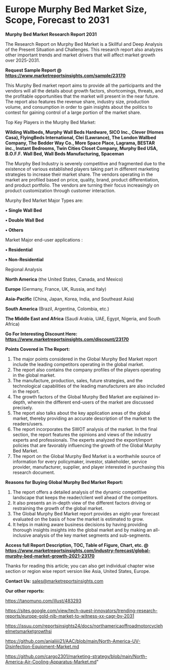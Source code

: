 # Europe Murphy Bed Market Size, Scope, Forecast to 2031

<strong>Murphy Bed Market Research Report 2031</strong>

The Research Report on Murphy Bed Market is a Skillful and Deep Analysis of the Present Situation and Challenges. This research report also analyzes other important trends and market drivers that will affect market growth over 2025-2031.

<strong>Request Sample Report @ <a href=https://www.marketreportsinsights.com/sample/23170>https://www.marketreportsinsights.com/sample/23170</a></strong>

This Murphy Bed market report aims to provide all the participants and the vendors will all the details about growth factors, shortcomings, threats, and the profitable opportunities that the market will present in the near future. The report also features the revenue share, industry size, production volume, and consumption in order to gain insights about the politics to contest for gaining control of a large portion of the market share.

Top Key Players in the Murphy Bed Market:

<strong>Wilding Wallbeds, Murphy Wall Beds Hardware, SICO Inc., Clever (Homes Casa), FlyingBeds International, Clei (Lawrance), The London Wallbed Company, The Bedder Way Co., More Space Place, Lagrama, BESTAR inc., Instant Bedrooms, Twin Cities Closet Company, Murphy Bed USA, B.O.F.F. Wall Bed, Wall Beds Manufacturing, Spaceman</strong>

The Murphy Bed Industry is severely competitive and fragmented due to the existence of various established players taking part in different marketing strategies to increase their market share. The vendors operating in the market are profiled based on price, quality, brand, product differentiation, and product portfolio. The vendors are turning their focus increasingly on product customization through customer interaction.

Murphy Bed Market Major Types are:

<strong>• Single Wall Bed

• Double Wall Bed

• Others</strong>

Market Major end-user applications :

<strong>• Residential

• Non-Residential</strong>

Regional Analysis

</u><strong><b>North America</b></strong> (the United States, Canada, and Mexico)

<strong><b>Europe </b></strong>(Germany, France, UK, Russia, and Italy)

<strong><b>Asia-Pacific</b></strong> (China, Japan, Korea, India, and Southeast Asia)

<strong><b>South America</b></strong> (Brazil, Argentina, Colombia, etc.)

<strong><b>The Middle East and Africa</b></strong> (Saudi Arabia, UAE, Egypt, Nigeria, and South Africa)

<strong>Go For Interesting Discount Here: <a href=https://www.marketreportsinsights.com/discount/23170>https://www.marketreportsinsights.com/discount/23170</a></strong>

<strong>Points Covered in The Report:</strong>
<ol>
  <li>The major points considered in the Global Murphy Bed Market report include the leading competitors operating in the global market.</li>
  <li>The report also contains the company profiles of the players operating in the global market.</li>
  <li>The manufacture, production, sales, future strategies, and the technological capabilities of the leading manufacturers are also included in the report.</li>
  <li>The growth factors of the Global Murphy Bed Market are explained in-depth, wherein the different end-users of the market are discussed precisely.</li>
  <li>The report also talks about the key application areas of the global market, thereby providing an accurate description of the market to the readers/users.</li>
  <li>The report incorporates the SWOT analysis of the market. In the final section, the report features the opinions and views of the industry experts and professionals. The experts analyzed the export/import policies that are favorably influencing the growth of the Global Murphy Bed Market.</li>
  <li>The report on the Global Murphy Bed Market is a worthwhile source of information for every policymaker, investor, stakeholder, service provider, manufacturer, supplier, and player interested in purchasing this research document.</li>
</ol>
<strong>Reasons for Buying Global Murphy Bed Market Report:</strong>

<ol>
  <li>The report offers a detailed analysis of the dynamic competitive landscape that keeps the reader/client well ahead of the competitors.</li>
  <li>It also presents an in-depth view of the different factors driving or restraining the growth of the global market.</li>
  <li>The Global Murphy Bed Market report provides an eight-year forecast evaluated on the basis of how the market is estimated to grow.</li>
  <li>It helps in making aware business decisions by having providing thorough insights insights into the global market and by making an all-inclusive analysis of the key market segments and sub-segments.</li>
</ol>
<strong>Access full Report Description, TOC, Table of Figure, Chart, etc. @ <a href=https://www.marketreportsinsights.com/industry-forecast/global-murphy-bed-market-growth-2021-23170>https://www.marketreportsinsights.com/industry-forecast/global-murphy-bed-market-growth-2021-23170</a></strong>


Thanks for reading this article; you can also get individual chapter wise section or region wise report version like Asia, United States, Europe.

<strong>Contact Us:</strong>
sales@marketreportsinsights.com

<strong>Our other reports:</strong>

<a href=https://tanomuno.com/illust/483293>https://tanomuno.com/illust/483293</a>

<a href=https://sites.google.com/view/tech-quest-innovators/trending-research-reports/europe-gold-nib-market-to-witness-xx-cagr-by-2031>https://sites.google.com/view/tech-quest-innovators/trending-research-reports/europe-gold-nib-market-to-witness-xx-cagr-by-2031</a>

<a href=https://issuu.com/reportsinsights24/docs/northamericaoffroadmotorcyclehelmetsmarketgrowthsi>https://issuu.com/reportsinsights24/docs/northamericaoffroadmotorcyclehelmetsmarketgrowthsi</a>

<a href=https://github.com/anjaliiii21/AAC/blob/main/North-America-UV-Disinfection-Equipment-Market.md>https://github.com/anjaliiii21/AAC/blob/main/North-America-UV-Disinfection-Equipment-Market.md</a>

<a href=https://github.com/cargo2301/marketing-strategy/blob/main/North-America-Air-Cooling-Apparatus-Market.md>https://github.com/cargo2301/marketing-strategy/blob/main/North-America-Air-Cooling-Apparatus-Market.md</a>"
